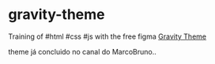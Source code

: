 # gravity-theme

Training of #html #css #js with the free figma <a href="https://www.figma.com/file/PChttEmP7lfCxep9yupXeK/Gravity?node-id=0%3A1" target="_blank" rel="noopener noreferrer">Gravity Theme</a>

theme já concluido no canal do MarcoBruno..


